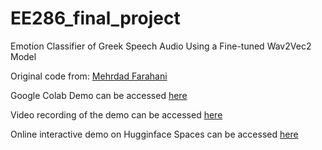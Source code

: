 # EE286_final_project

Emotion Classifier of Greek Speech Audio Using a Fine-tuned Wav2Vec2 Model

Original code from: [Mehrdad Farahani](https://huggingface.co/m3hrdadfi/wav2vec2-xlsr-greek-speech-emotion-recognition)

Google Colab Demo can be accessed [here](https://colab.research.google.com/drive/1xgbm7f0j8jSPWF4YrnaQxwe_6ktW_TND?usp=sharing)

Video recording of the demo can be accessed [here](https://youtu.be/lu364BI5-ho)

Online interactive demo on Hugginface Spaces can be accessed [here](https://huggingface.co/spaces/khizon/emotion-classifier-demo)